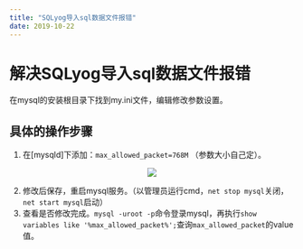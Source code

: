 ```yaml
---
title: "SQLyog导入sql数据文件报错" 
date: 2019-10-22
---
```


# 解决SQLyog导入sql数据文件报错
在mysql的安装根目录下找到my.ini文件，编辑修改参数设置。
## 具体的操作步骤
1. 在[mysqld]下添加：`max_allowed_packet=768M` （参数大小自己定）。

<div align="center">
<img src="http://ww1.sinaimg.cn/large/007Rnr4nly1g8cpe3cmm9j30nr0ct3yl.jpg">
</div>

2. 修改后保存，重启mysql服务。（以管理员运行cmd，`net stop mysql`关闭，`net start mysql`启动）
3. 查看是否修改完成。`mysql -uroot -p`命令登录mysql，再执行`show variables like '%max_allowed_packet%';`查询`max_allowed_packet`的value值。
